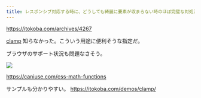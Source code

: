 ```yaml
---
title: レスポンシブ対応する時に、どうしても綺麗に要素が収まらない時のほぼ完璧な対処法 | セカヤサブログ
---
```


https://itokoba.com/archives/4267

[clamp](https://developer.mozilla.org/ja/docs/Web/CSS/clamp) 知らなかった。こういう用途に便利そうな指定だ。

ブラウザのサポート状況も問題なさそう。

![](https://mryhryki.com/file/UkdmYWbGDCu7s6CsKxjeDSrwPgP1olqzR_Bua-t6Qbiljjq8.png)

https://caniuse.com/css-math-functions

サンプルも分かりやすい。
https://itokoba.com/demos/clamp/

